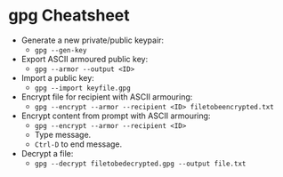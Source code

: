 # gpg Cheatsheet

* Generate a new private/public keypair:
  * `gpg --gen-key`
* Export ASCII armoured public key:
  * `gpg --armor --output <ID>`
* Import a public key:
  * `gpg --import keyfile.gpg`
* Encrypt file for recipient with ASCII armouring:
  * `gpg --encrypt --armor --recipient <ID> filetobeencrypted.txt`
* Encrypt content from prompt with ASCII armouring:
  * `gpg --encrypt --armor --recipient <ID>`
  * Type message.
  * `Ctrl-D` to end message.
* Decrypt a file:
  * `gpg --decrypt filetobedecrypted.gpg --output file.txt`
